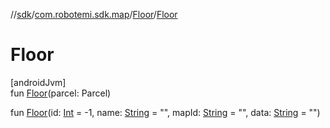 //[sdk](../../../index.md)/[com.robotemi.sdk.map](../index.md)/[Floor](index.md)/[Floor](-floor.md)

# Floor

[androidJvm]\
fun [Floor](-floor.md)(parcel: Parcel)

fun [Floor](-floor.md)(id: [Int](https://kotlinlang.org/api/latest/jvm/stdlib/kotlin/-int/index.html) = -1, name: [String](https://kotlinlang.org/api/latest/jvm/stdlib/kotlin/-string/index.html) = &quot;&quot;, mapId: [String](https://kotlinlang.org/api/latest/jvm/stdlib/kotlin/-string/index.html) = &quot;&quot;, data: [String](https://kotlinlang.org/api/latest/jvm/stdlib/kotlin/-string/index.html) = &quot;&quot;)
